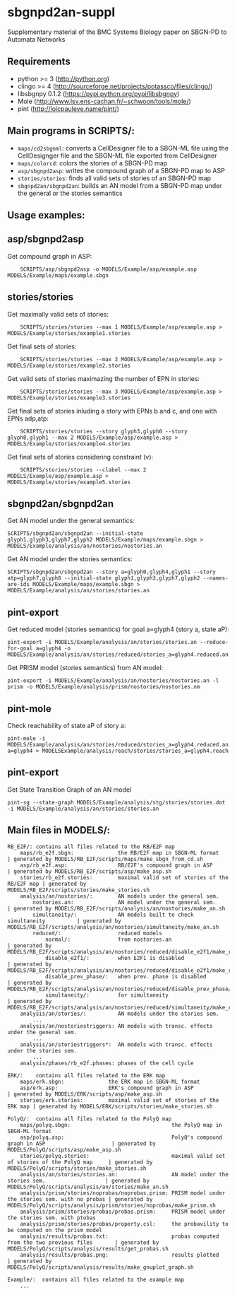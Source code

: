 # sbgnpd2an-suppl
Supplementary material of the BMC Systems Biology paper on SBGN-PD to Automata Networks

## Requirements

- python >= 3 (http://python.org)
- clingo >= 4 (http://sourceforge.net/projects/potassco/files/clingo/)
- libsbgnpy 0.1.2 (https://pypi.python.org/pypi/libsbgnpy)
- Mole (http://www.lsv.ens-cachan.fr/~schwoon/tools/mole/)
- pint (http://loicpauleve.name/pint/)

## Main programs in SCRIPTS/:
* `maps/cd2sbgnml`:      converts a CellDesigner file to a SBGN-ML file using the CellDesignger file and the SBGN-ML file exported from CellDesigner
* `maps/colorcd`:        colors the stories of a SBGN-PD map
* `asp/sbgnpd2asp`:      writes the compound graph of a SBGN-PD map to ASP
* `stories/stories`:     finds all valid sets of stories of an SBGN-PD map
* `sbgnpd2an/sbgnpd2an`: builds an AN model from a SBGN-PD map under the general or the stories semantics


## Usage examples:

asp/sbgnpd2asp
----------------

Get compound graph in ASP:
    
        SCRIPTS/asp/sbgnpd2asp -o MODELS/Example/asp/example.asp MODELS/Example/maps/example.sbgn

stories/stories
----------------

Get maximally valid sets of stories:

        SCRIPTS/stories/stories --max 1 MODELS/Example/asp/example.asp > MODELS/Example/stories/example1.stories

Get final sets of stories:

        SCRIPTS/stories/stories --max 2 MODELS/Example/asp/example.asp > MODELS/Example/stories/example2.stories

Get valid sets of stories maximazing the number of EPN in stories:

        SCRIPTS/stories/stories --max 3 MODELS/Example/asp/example.asp > MODELS/Example/stories/example3.stories

Get final sets of stories inluding a story with EPNs b and c, and one with EPNs adp,atp:

        SCRIPTS/stories/stories --story glyph3,glyph0 --story glyph8,glyph1 --max 2 MODELS/Example/asp/example.asp > MODELS/Example/stories/example4.stories

Get final sets of stories considering constraint (v):

        SCRIPTS/stories/stories --clabel --max 2 MODELS/Example/asp/example.asp > MODELS/Example/stories/example5.stories

sbgnpd2an/sbgnpd2an
----------------

Get AN model under the general semantics:

    SCRIPTS/sbgnpd2an/sbgnpd2an --initial-state glyph1,glyph3,glyph7,glyph2 MODELS/Example/maps/example.sbgn > MODELS/Example/analysis/an/nostories/nostories.an

Get AN model under the stories semantics:

    SCRIPTS/sbgnpd2an/sbgnpd2an --story a=glyph0,glyph4,glyph1 --story atp=glyph7,glyph8 --initial-state glyph1,glyph3,glyph7,glyph2 --names-are-ids MODELS/Example/maps/example.sbgn > MODELS/Example/analysis/an/stories/stories.an

pint-export
----------------

Get reduced model (stories semantics) for goal a=glyph4 (story a, state aP):

    pint-export -i MODELS/Example/analysis/an/stories/stories.an --reduce-for-goal a=glyph4 -o MODELS/Example/analysis/an/stories/reduced/stories_a=glyph4.reduced.an

Get PRISM model (stories semantics) from AN model:

    pint-export -i MODELS/Example/analysis/an/nostories/nostories.an -l prism -o MODELS/Example/analysis/prism/nostories/nostories.nm

pint-mole
----------------

Check reachability of state aP of story a:

    pint-mole -i MODELS/Example/analysis/an/stories/reduced/stories_a=glyph4.reduced.an a=glyph4 > MODELSExample/analysis/reach/stories/stories_a=glyph4.reach

pint-export
----------------

Get State Transition Graph of an AN model

    pint-sg --state-graph MODELS/Example/analysis/stg/stories/stories.dot -i MODELS/Example/analysis/an/stories/stories.an

## Main files in MODELS/:

    RB_E2F/: contains all files related to the RB/E2F map
        maps/rb_e2f.sbgn:              the RB/E2F map in SBGN-ML format               | generated by MODELS/RB_E2F/scripts/maps/make_sbgn_from_cd.sh
        asp/rb_e2f.asp:                RB/E2F's compound graph in ASP                 | generated by MODELS/RB_E2F/scripts/asp/make_asp.sh
        stories/rb_e2f.stories:        maximal valid set of stories of the RB/E2F map | generated by MODELS/RB_E2F/scripts/stories/make_stories.sh
        analysis/an/nostories/:        AN models under the general sem.
            nostories.an:              AN model under the general sem.                | generated by MODELS/RB_E2F/scripts/analysis/an/nostories/make_an.sh
            simultaneity/:             AN models built to check simultaneity          | generated by MODELS/RB_E2F/scripts/analysis/an/nostories/simultaneity/make_an.sh
            reduced/:                  reduced models
                normal/:               from nostories.an                              | generated by MODELS/RB_E2F/scripts/analysis/an/nostories/reduced/disable_e2f1/make_reduced.sh
                disable_e2f1/:         when E2F1 is disabled                          | generated by MODELS/RB_E2F/scripts/analysis/an/nostories/reduced/disable_e2f1/make_reduced.sh
                disable_prev_phase/:   when prev. phase is disabled                   | generated by MODELS/RB_E2F/scripts/analysis/an/nostories/reduced/disable_prev_phase/make_reduced.sh
                simultaneity/:         for simultaneity                               | generated by MODELS/RB_E2F/scripts/analysis/an/nostories/reduced/simultaneity/make_reduced.sh
        analysis/an/stories/:          AN models under the stories sem.
            ...
        analysis/an/nostoriestriggers: AN models with transc. effects under the general sem.
            ...
        analysis/an/storiestriggers*:  AN models with transc. effects under the stories sem.
            ...
        analysis/phases/rb_e2f.phases: phases of the cell cycle

    ERK/:    contains all files related to the ERK map
        maps/erk.sbgn:              the ERK map in SBGN-ML format
        asp/erk.asp:                ERK's compound graph in ASP                 | generated by MODELS/ERK/scripts/asp/make_asp.sh
        stories/erk.stories:        maximal valid set of stories of the ERK map | generated by MODELS/ERK/scripts/stories/make_stories.sh

    PolyQ/:  contains all files related to the PolyQ map
        maps/polyq.sbgn:                                the PolyQ map in SBGN-ML format
        asp/polyq.asp:                                  PolyQ's compound graph in ASP                     | generated by MODELS/PolyQ/scripts/asp/make_asp.sh
        stories/polyq.stories:                          maximal valid set of stories of the PolyQ map     | generated by MODELS/PolyQ/scripts/stories/make_stories.sh
        analysis/an/stories/stories.an:                 AN model under the stories sem.                   | generated by MODELS/PolyQ/scripts/analysis/an/stories/make_an.sh
        analysis/prism/stories/noprobas/noprobas.prism: PRISM model under the stories sem. with no probas | generated by MODELS/PolyQ/scripts/analysis/prism/stories/noprobas/make_prism.sh
        analysis/prism/stories/probas/probas.prism:     PRISM model under the stories sem. with ptobas
        analysis/prism/stories/probas/property.csl:     the probavility to be computed on the prism model
        analysis/results/probas.txt:                    probas computed from the two previous files       | generated by MODELS/PolyQ/scripts/analysis/results/get_probas.sh
        analysis/results/probas.png:                    results plotted                                   | generated by MODELS/PolyQ/scripts/analysis/results/make_gnuplot_graph.sh

    Example/:  contains all files related to the example map
        ...
